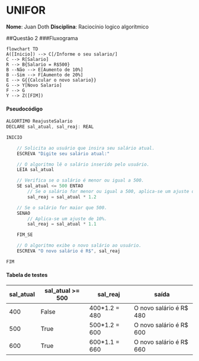 # UNIFOR
**Nome**: Juan Doth
**Disciplina**: Raciocínio logico algorítmico

##Questão 2
###Fluxograma
```mermaid
flowchart TD
A([Inicio]) --> C[/Informe o seu salario/]
C --> R[Salario]
R --> B{Salario = R$500}
B --Não --> E[Aumento de 10%]
B --Sim --> F[Aumento de 20%]
E --> G{{Calcular o novo salario}}
G --> Y[Novo Salario]
F --> G
Y --> Z([FIM])
```
#### Pseudocódigo

```java
ALGORTIMO ReajusteSalario
DECLARE sal_atual, sal_reaj: REAL

INICIO

    // Solicita ao usuário que insira seu salário atual.
    ESCREVA "Digite seu salário atual:"

    // O algoritmo lê o salário inserido pelo usuário.
    LEIA sal_atual

    // Verifica se o salário é menor ou igual a 500.
    SE sal_atual <= 500 ENTAO
        // Se o salário for menor ou igual a 500, aplica-se um ajuste de 20%.
        sal_reaj = sal_atual * 1.2

    // Se o salário for maior que 500.
    SENAO
        // Aplica-se um ajuste de 10%.
        sal_reaj = sal_atual * 1.1

    FIM_SE

    // O algoritmo exibe o novo salário ao usuário.
    ESCREVA "O novo salário é R$", sal_reaj

FIM
```

#### Tabela de testes 

| sal_atual | sal_atual >= 500 |sal_reaj       | saída                   | 
| --        | --               | --            | --                      | 
| 400       | False            | 400*1.2 = 480 | O novo salário é R$ 480 |
| 500       | True             | 500*1.2 = 600 | O novo salário é R$ 600 |
| 600       | True             | 600*1.1 = 660 | O novo salário é R$ 660 |
